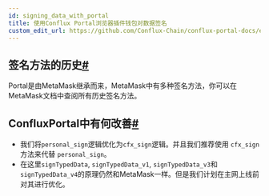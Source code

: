 ```yaml
---
id: signing_data_with_portal
title: 使用Conflux Portal浏览器插件钱包对数据签名
custom_edit_url: https://github.com/Conflux-Chain/conflux-portal-docs/edit/master/docs/cn/portal/API_Reference/Signing_Data.md
---
```

## 签名方法的历史[#](https://developer.conflux-chain.org/docs/introduction/en/conflux_overview/#history-of-the-signing-methods)

Portal是由MetaMask继承而来，MetaMask中有多种签名方法，你可以在MetaMask文档中查阅所有历史签名方法。

## ConfluxPortal中有何改善[#](https://developer.conflux-chain.org/docs/introduction/en/conflux_overview/#what-changed-in-confluxportal)

* 我们将`personal_sign`逻辑优化为`cfx_sign`逻辑。并且我们推荐使用 `cfx_sign`方法来代替 `personal_sign`。
* 在这里`signTypedData`, `signTypedData_v1`, `signTypedData_v3`和`signTypedData_v4`的原理仍然和MetaMask一样。但是我们计划在主网上线前对其进行优化。

 
